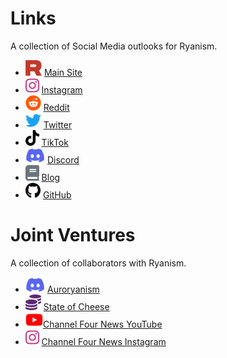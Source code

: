 # Links

A collection of Social Media outlooks for Ryanism.

* <img src="./icons/ryanism.svg" alt="Ryanism" height="25"/> <span class="ryanism-link">[Main Site](https://ryanism.org)</span>
* <img src="./icons/instagram-brands.svg" alt="Instagram" height="25"/> <span class="instagram-link">[Instagram](https://www.instagram.com/the_church_of_ryanism/)</span>
* <img src="./icons/reddit-brands.svg" alt="Reddit" height="25"/> <span class="reddit-link">[Reddit](https://www.reddit.com/r/thechurchofryanism/)</span>
* <img src="./icons/twitter-brands.svg" alt="Twitter" height="25"/> <span class="twitter-link">[Twitter](https://twitter.com/ChurchofRyanism)</span>
* <img src="./icons/tiktok-brands.svg" alt="TikTok" height="25"/> <span class="tiktok-link">[TikTok](https://www.tiktok.com/@church_of_ryanism)</span>
* <img src="./icons/discord-brands.svg" alt="Discord" height="25"/> <span class="discord-link">[Discord](https://discord.gg/AjZd9Y69RA)</span>
* <img src="./icons/book-solid.svg" alt="Blog" height="25"/> <span class="blog-link">[Blog](https://blog.ryanism.org/)</span>
* <img src="./icons/github-brands.svg" alt="Github" height="25"/> <span class="github-link">[GitHub](https://github.com/ryanism-org)</span>

# Joint Ventures

A collection of collaborators with Ryanism.

* <img src="./icons/discord-brands.svg" alt="Discord" height="25"/> <span class="discord-link">[Auroryanism](https://discord.gg/UUUYEPkNx3)</span>
* <img src="./icons/coins-solid.svg" alt="State Of Cheese" height="25"/> <span class="stateofcheese-link">[State of Cheese](https://stateofcheese.ml/)</span>
* <img src="./icons/youtube-brands.svg" alt="Youtube" height="25"/><span class="youtube-link">[Channel Four News YouTube](https://www.youtube.com/channel/UCMvOGeh3OZDLG-FljVsGM2w)</span>
* <img src="./icons/instagram-brands.svg" alt="Instagram" height="25"/> <span class="instagram-link">[Channel Four News Instagram](https://www.instagram.com/channel_four_news/)</span>

